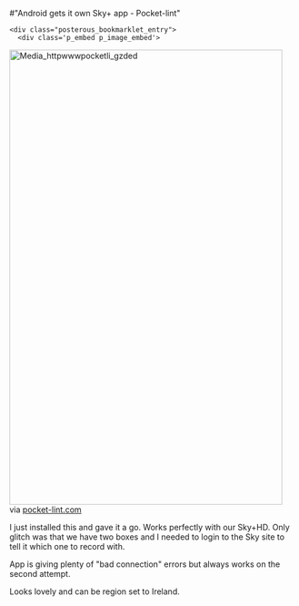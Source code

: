 #"Android gets it own Sky+ app - Pocket-lint"


    <div class="posterous_bookmarklet_entry">
      <div class='p_embed p_image_embed'>
<img alt="Media_httpwwwpocketli_gzded" height="800" src="http://getfile9.posterous.com/getfile/files.posterous.com/conoroneill/vwuciviheJAxgtqDynEmqAAliJgjwIiHFvHhyHIjemtEApwIAxAwFJbhEiDg/media_httpwwwpocketli_GzDeD.jpg.scaled500.jpg" width="480" />
</div>


<div class="posterous_quote_citation">via <a href="http://www.pocket-lint.com/news/34559/android-gets-own-sky-app?utm_source=twitterfeed&amp;utm_medium=twitter">pocket-lint.com</a></div>
    <p>I just installed this and gave it a go. Works perfectly with our Sky+HD. Only glitch was that we have two boxes and I needed to login to the Sky site to tell it which one to record with.
</p><p>App is giving plenty of "bad connection" errors but always works on the second attempt. 
</p><p>Looks lovely and can be region set to Ireland.</p></div>
  
